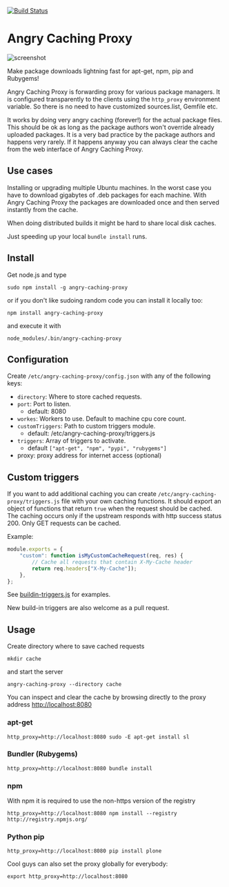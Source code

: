 [![Build Status](https://travis-ci.org/epeli/angry-caching-proxy.png?branch=master)](https://travis-ci.org/epeli/angry-caching-proxy)

# Angry Caching Proxy

![screenshot](https://github.com/epeli/angry-caching-proxy/raw/master/extra/screenshot.png)

Make package downloads lightning fast for apt-get, npm, pip and Rubygems!

Angry Caching Proxy is forwarding proxy for various package managers. It is
configured transparently to the clients using the `http_proxy` environment
variable. So there is no need to have customized sources.list, Gemfile etc.

It works by doing very angry caching (forever!) for the actual package files.
This should be ok as long as the package authors won't override already
uploaded packages. It is a very bad practice by the package authors and happens
very rarely. If it happens anyway you can always clear the cache from the web
interface of Angry Caching Proxy.

## Use cases

Installing or upgrading multiple Ubuntu machines. In the worst case you have to
download gigabytes of .deb packages for each machine. With Angry Caching Proxy
the packages are downloaded once and then served instantly from the cache.

When doing distributed builds it might be hard to share local disk caches.

Just speeding up your local `bundle install` runs.


## Install

Get node.js and type

    sudo npm install -g angry-caching-proxy

or if you don't like sudoing random code you can install it locally too:

    npm install angry-caching-proxy

and execute it with

    node_modules/.bin/angry-caching-proxy

## Configuration

Create `/etc/angry-caching-proxy/config.json` with any of the following keys:

  - `directory`: Where to store cached requests.
  - `port`: Port to listen.
    - default: 8080
  - `workes`: Workers to use. Default to machine cpu core count.
  - `customTriggers`: Path to custom triggers module.
    - default: /etc/angry-caching-proxy/triggers.js
  - `triggers`: Array of triggers to activate.
    - default `["apt-get", "npm", "pypi", "rubygems"]`
  -  proxy: proxy address for internet access (optional)


## Custom triggers

 If you want to add additional caching you can create
 `/etc/angry-caching-proxy/triggers.js` file with your own caching functions.
 It should export an object of functions that return `true` when the request
 should be cached. The caching occurs only if the upstream responds with http
 success status 200. Only GET requests can be cached.

Example:

```javascript
module.exports = {
    "custom": function isMyCustomCacheRequest(req, res) {
        // Cache all requests that contain X-My-Cache header
        return req.headers["X-My-Cache"]);
    },
};

```

See
[buildin-triggers.js](https://github.com/epeli/angry-caching-proxy/blob/master/buildin-triggers.js)
for examples.

New build-in triggers are also welcome as a pull request.

## Usage

Create directory where to save cached requests

    mkdir cache

and start the server

    angry-caching-proxy --directory cache

You can inspect and clear the cache by browsing directly to the proxy address
<http://localhost:8080>

### apt-get

    http_proxy=http://localhost:8080 sudo -E apt-get install sl

### Bundler (Rubygems)

    http_proxy=http://localhost:8080 bundle install

### npm

With npm it is required to use the non-https version of the registry

    http_proxy=http://localhost:8080 npm install --registry http://registry.npmjs.org/

### Python pip

    http_proxy=http://localhost:8080 pip install plone

Cool guys can also set the proxy globally for everybody:

    export http_proxy=http://localhost:8080

